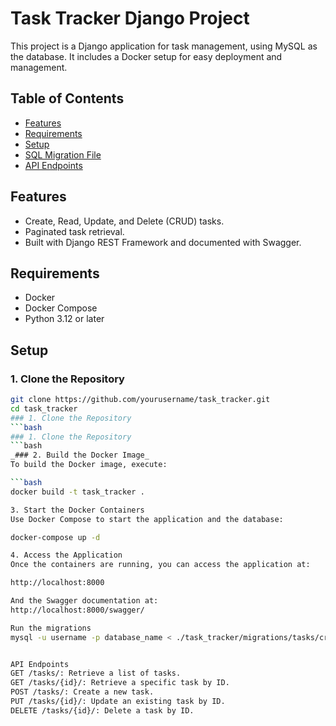 # Task Tracker Django Project

This project is a Django application for task management, using MySQL as the database. It includes a Docker setup for easy deployment and management.

## Table of Contents
- [Features](#features)
- [Requirements](#requirements)
- [Setup](#setup)
- [SQL Migration File](#sql-migration-file)
- [API Endpoints](#api-endpoints)


## Features
- Create, Read, Update, and Delete (CRUD) tasks.
- Paginated task retrieval.
- Built with Django REST Framework and documented with Swagger.

## Requirements
- Docker
- Docker Compose
- Python 3.12 or later

## Setup

### 1. Clone the Repository
```bash
git clone https://github.com/yourusername/task_tracker.git
cd task_tracker
### 1. Clone the Repository
```bash
### 1. Clone the Repository
```bash
_### 2. Build the Docker Image_
To build the Docker image, execute:

```bash
docker build -t task_tracker .

3. Start the Docker Containers
Use Docker Compose to start the application and the database:

docker-compose up -d

4. Access the Application
Once the containers are running, you can access the application at:

http://localhost:8000

And the Swagger documentation at:
http://localhost:8000/swagger/

Run the migrations
mysql -u username -p database_name < ./task_tracker/migrations/tasks/create_tasks_table.sql


API Endpoints
GET /tasks/: Retrieve a list of tasks.
GET /tasks/{id}/: Retrieve a specific task by ID.
POST /tasks/: Create a new task.
PUT /tasks/{id}/: Update an existing task by ID.
DELETE /tasks/{id}/: Delete a task by ID.

